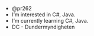 - @pr262
- I’m interested in C#, Java. 
- I’m currently learning C#, Java. 
- DC - Dundermyndigheten
